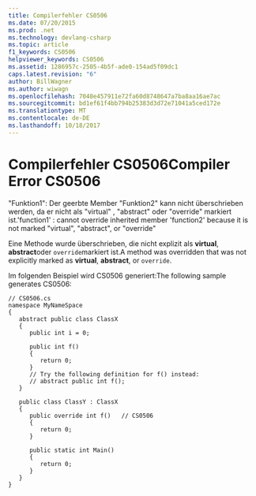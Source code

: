 ```yaml
---
title: Compilerfehler CS0506
ms.date: 07/20/2015
ms.prod: .net
ms.technology: devlang-csharp
ms.topic: article
f1_keywords: CS0506
helpviewer_keywords: CS0506
ms.assetid: 1286957c-2505-4b5f-ade0-154ad5f09dc1
caps.latest.revision: "6"
author: BillWagner
ms.author: wiwagn
ms.openlocfilehash: 7048e457911e72fa60d8748647a7ba8aa16ae7ac
ms.sourcegitcommit: bd1ef61f4bb794b25383d3d72e71041a5ced172e
ms.translationtype: MT
ms.contentlocale: de-DE
ms.lasthandoff: 10/18/2017
---
```

# <a name="compiler-error-cs0506"></a><span data-ttu-id="2ff80-102">Compilerfehler CS0506</span><span class="sxs-lookup"><span data-stu-id="2ff80-102">Compiler Error CS0506</span></span>
<span data-ttu-id="2ff80-103">"Funktion1": Der geerbte Member "Funktion2" kann nicht überschrieben werden, da er nicht als "virtual" , "abstract" oder "override" markiert ist.</span><span class="sxs-lookup"><span data-stu-id="2ff80-103">'function1' : cannot override inherited member 'function2' because it is not marked "virtual", "abstract", or "override"</span></span>  
  
 <span data-ttu-id="2ff80-104">Eine Methode wurde überschrieben, die nicht explizit als **virtual**, **abstract**oder `override`markiert ist.</span><span class="sxs-lookup"><span data-stu-id="2ff80-104">A method was overridden that was not explicitly marked as **virtual**, **abstract**, or `override`.</span></span>  
  
 <span data-ttu-id="2ff80-105">Im folgenden Beispiel wird CS0506 generiert:</span><span class="sxs-lookup"><span data-stu-id="2ff80-105">The following sample generates CS0506:</span></span>  
  
```  
// CS0506.cs  
namespace MyNameSpace  
{  
   abstract public class ClassX  
   {  
      public int i = 0;  
  
      public int f()  
      {  
         return 0;  
      }  
      // Try the following definition for f() instead:  
      // abstract public int f();  
   }  
  
   public class ClassY : ClassX  
   {  
      public override int f()   // CS0506  
      {  
         return 0;  
      }  
  
      public static int Main()  
      {  
         return 0;  
      }  
   }  
}  
```
